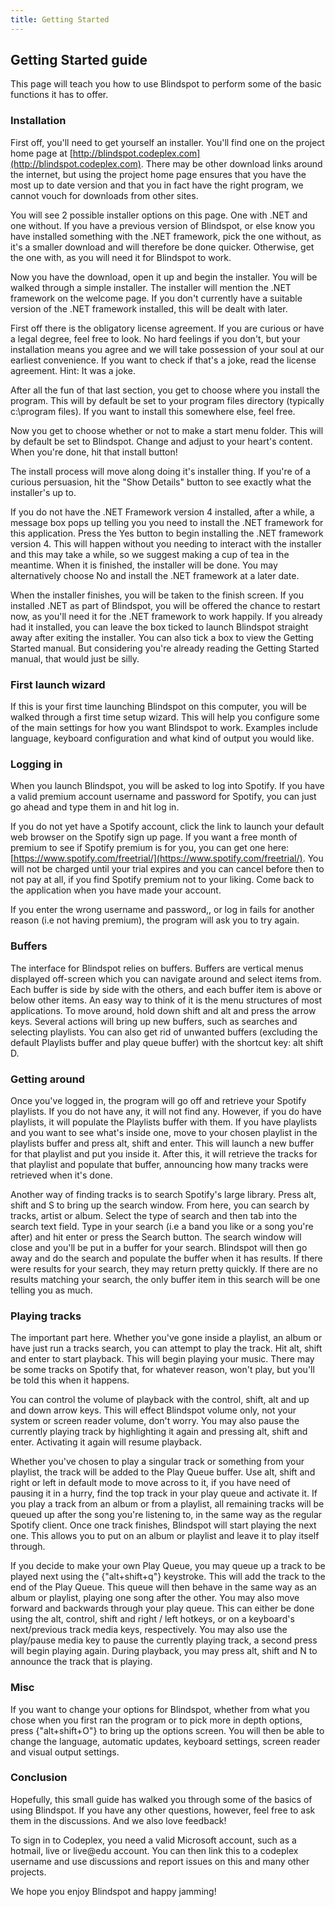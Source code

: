 ```yaml
---
title: Getting Started
---
```


## Getting Started guide

This page will teach you how to use Blindspot to perform some of the basic functions it has to offer. 

### Installation

First off, you'll need to get yourself an installer. You'll find one on the project home page at [http://blindspot.codeplex.com](http://blindspot.codeplex.com). There may be other download links around the internet, but using the project home page ensures that you have the most up to date version and that you in fact have the right program, we cannot vouch for downloads from other sites. 

You will see 2 possible installer options on this page. One with .NET and one without. If you have a previous version of Blindspot, or else know you have installed something with the .NET framework, pick the one without, as it's a smaller download and will therefore be done quicker. Otherwise, get the one with, as you will need it for Blindspot to work. 

Now you have the download, open it up and begin the installer. You will be walked through a simple installer. The installer will mention the .NET framework on the welcome page. If you don't currently have a suitable version of the .NET framework installed, this will be dealt with later.

First off there is the obligatory license agreement. If you are curious or have a legal degree, feel free to look. No hard feelings if you don't, but your installation means you agree and we will take possession of your soul at our earliest convenience. If you want to check if that's a joke, read the license agreement. Hint: It was a joke. 

After all the fun of that last section, you get to choose where you install the program. This will by default be set to your program files directory (typically c:\program files). If you want to install this somewhere else, feel free. 

Now you get to choose whether or not to make a start menu folder. This will by default be set to Blindspot. Change and adjust to your heart's content. When you're done, hit that install button!

The install process will move along doing it's installer thing. If you're of a curious persuasion, hit the "Show Details" button to see exactly what the installer's up to. 

If you do not have the .NET Framework version 4 installed, after a while, a message box pops up telling you you need to install the .NET framework for this application. Press the Yes button to begin installing the .NET framework version 4. This will happen without you needing to interact with the installer and this may take a while, so we suggest making a cup of tea in the meantime. When it is finished, the installer will be done. You may alternatively choose No and install the .NET framework at a later date. 

When the installer finishes, you will be taken to the finish screen. If you installed .NET as part of Blindspot, you will be offered the chance to restart now, as you'll need it for the .NET framework to work happily. If you already had it installed, you can leave the box ticked to launch Blindspot straight away after exiting the installer. You can also tick a box to view the Getting Started manual. But considering you're already reading the Getting Started manual, that would just be silly. 

### First launch wizard

If this is your first time launching Blindspot on this computer, you will be walked through a first time setup wizard. This will help you configure some of the main settings for how you want Blindspot to work. Examples include language, keyboard configuration and what kind of output you would like.

### Logging in

When you launch Blindspot, you will be asked to log into Spotify. If you have a valid premium account username and password for Spotify, you can just go ahead and type them in and hit log in. 

If you do not yet have a Spotify account, click the link to launch your default web browser on the Spotify sign up page. If you want a free month of premium to see if Spotify premium is for you, you can get one here: [https://www.spotify.com/freetrial/](https://www.spotify.com/freetrial/). You will not be charged until your trial expires and you can cancel before then to not pay at all, if you find Spotify premium not to your liking. Come back to the application when you have made your account. 

If you enter the wrong username and password,, or log in fails for another reason (i.e not having premium), the program will ask you to try again. 

### Buffers

The interface for Blindspot relies on buffers. Buffers are vertical menus displayed off-screen which you can navigate around and select items from. Each buffer is side by side with the others, and each buffer item is above or below other items. An easy way to think of it is the menu structures of most applications. To move around, hold down shift and alt and press the arrow keys. Several actions will bring up new buffers, such as searches and selecting playlists. You can also get rid of unwanted buffers (excluding the default Playlists buffer and play queue buffer) with the shortcut key: alt shift D.

### Getting around

Once you've logged in, the program will go off and retrieve your Spotify playlists. If you do not have any, it will not find any. However, if you do have playlists, it will populate the Playlists buffer with them. If you have playlists and you want to see what's inside one, move to your chosen playlist in the playlists buffer and press alt, shift and enter. This will launch a new buffer for that playlist and put you inside it. After this, it will retrieve the tracks for that playlist and populate that buffer, announcing how many tracks were retrieved when it's done. 

Another way of finding tracks is to search Spotify's large library. Press alt, shift and S to bring up the search window. From here, you can search by tracks, artist or album. Select the type of search and then tab into the search text field. Type in your search (i.e a band you like or a song you're after) and hit enter or press the Search button. The search window will close and you'll be put in a buffer for your search. Blindspot will then go away and do the search and populate the buffer when it has results. If there were results for your search, they may return pretty quickly. If there are no results matching your search, the only buffer item in this search will be one telling you as much. 

### Playing tracks

The important part here. Whether you've gone inside a playlist, an album or have just run a tracks search, you can attempt to play the track. Hit alt, shift and enter to start playback. This will begin playing your music. There may be some tracks on Spotify that, for whatever reason, won't play, but you'll be told this when it happens. 

You can control the volume of playback with the control, shift, alt and up and down arrow keys. This will effect Blindspot volume only, not your system or screen reader volume, don't worry. You may also pause the currently playing track by highlighting it again and pressing alt, shift and enter. Activating it again will resume playback. 

Whether you've chosen to play a singular track or something from your playlist, the track will be added to the Play Queue buffer. Use alt, shift and right or left in default mode to move across to it, if you have need of pausing it in a hurry, find the top track in your play queue and activate it. If you play a track from an album or from a playlist, all remaining tracks will be queued up after the song you're listening to, in the same way as the regular Spotify client. Once one track finishes, Blindspot will start playing the next one. This allows you to put on an album or playlist and leave it to play itself through. 

If you decide to make your own Play Queue, you may queue up a track to be played next using the {"alt+shift+q"} keystroke. This will add the track to the end of the Play Queue. This queue will then behave in the same way as an album or playlist, playing one song after the other. You may also move forward and backwards through your play queue. This can either be done using the alt, control, shift and right / left hotkeys, or on a keyboard's next/previous track media keys, respectively. You may also use the play/pause media key to pause the currently playing track, a second press will begin playing again. During playback, you may press alt, shift and N to announce the track that is playing. 

### Misc

If you want to change your options for Blindspot, whether from what you chose when you first ran the program or to pick more in depth options, press {"alt+shift+O"} to bring up the options screen. You will then be able to change the language, automatic updates, keyboard settings, screen reader and visual output settings. 

### Conclusion

Hopefully, this small guide has walked you through some of the basics of using Blindspot. If you have any other questions, however, feel free to ask them in the discussions. And we also love feedback!

To sign in to Codeplex, you need a valid Microsoft account, such as a hotmail, live or live@edu account. You can then link this to a codeplex username and use discussions and report issues on this and many other projects.

We hope you enjoy Blindspot and happy jamming!